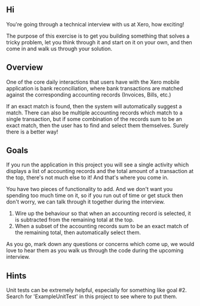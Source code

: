 ## Hi

You're going through a technical interview with us at Xero, how exciting!

The purpose of this exercise is to get you building something that solves a tricky problem, let you think through it and start on it on your own, and then come in and walk us through your solution.

## Overview
One of the core daily interactions that users have with the Xero mobile application is bank reconciliation, where bank transactions are matched against the corresponding accounting records (Invoices, Bills, etc.)

If an exact match is found, then the system will automatically suggest a match. There can also be multiple accounting records which match to a single transaction, but if some combination of the records sum to be an exact match, then the user has to find and select them themselves. Surely there is a better way!

## Goals
If you run the application in this project you will see a single activity which displays a list of accounting records and the total amount of a transaction at the top, there's not much else to it! And that's where you come in. 

You have two pieces of functionality to add. And we don't want you spending too much time on it, so if you run out of time or get stuck then don't worry, we can talk through it together during the interview. 

1. Wire up the behaviour so that when an accounting record is selected, it is subtracted from the remaining total at the top. 
2. When a subset of the accounting records sum to be an exact match of the remaining total, then automatically select them.

As you go, mark down any questions or concerns which come up, we would love to hear them as you walk us through the code during the upcoming interview.

## Hints
Unit tests can be extremely helpful, especially for something like goal #2. Search for 'ExampleUnitTest' in this project to see where to put them.
